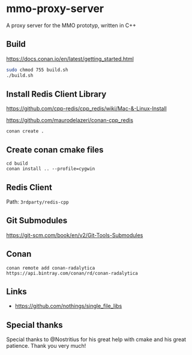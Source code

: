 # mmo-proxy-server
A proxy server for the MMO prototyp, written in C++

## Build

https://docs.conan.io/en/latest/getting_started.html

```bash
sudo chmod 755 build.sh
./build.sh
```

## Install Redis Client Library

https://github.com/cpp-redis/cpp_redis/wiki/Mac-&-Linux-Install

https://github.com/maurodelazeri/conan-cpp_redis

```
conan create .
```

## Create conan cmake files

```shell script
cd build
conan install .. --profile=cygwin
```

## Redis Client

Path: `3rdparty/redis-cpp`

## Git Submodules

https://git-scm.com/book/en/v2/Git-Tools-Submodules

## Conan

```shell script
conan remote add conan-radalytica https://api.bintray.com/conan/rd/conan-radalytica
```

## Links

  - https://github.com/nothings/single_file_libs

## Special thanks

Special thanks to @Nostritius for his great help with cmake and his great patience. Thank you very much!